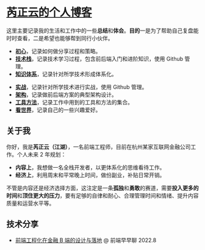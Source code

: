 # [芮正云的个人博客](https://www.ruizhengyun.cn/)

这里主要记录我的生活和工作中的一些**总结**和**体会**。**目的**一是为了帮助自己复盘能时时查看，二是希望也能够帮到同行小伙伴。

- **[初心](https://www.fullstack.ren/chuxin/)**，记录如何做分享过程和策略。
- **[技术栈](https://www.fullstack.ren/html/)**，记录技术学习过程，包含前后端入门和进阶知识，使用 Github 管理。
- **[知识体系](https://www.fullstack.ren/frontend-engineering/)**，记录针对所学技术形成体系化。
<!-- - **[实战](https://www.fullstack.ren//)**，记录针对所学技术进行实战，使用 Github 管理。 -->
- **[实战](https://www.fullstack.ren/)**，记录针对所学技术进行实战，使用 Github 管理。
- **[架构](https://www.fullstack.ren/architecture/)**，记录做前后端方案的典型架构设计。
- **[工具方法](https://www.fullstack.ren/design-patterns/)**，记录工作中用到的工具和方法的集合。
- **[看世界](https://www.fullstack.ren/world)**，记录自己的一些兴趣爱好。

## 关于我

你好，我是**芮正云（江湖）**，一名前端工程师，目前在杭州某家互联网金融公司工作。个人未来 2 年规划：

- **内容上**，我想做一名全栈开发者，以更体系化的思维看待工作。
- **经济上**，利用周末和平常晚上时间，做份副业，补贴日常开销。

不管是内容还是经济选择方面，这注定是一条**孤独**和**勇敢**的赛道，需要**投入更多的时间**和**顶住更大的压力**，要有足够的自律和耐心、合理管理时间和情绪、提升内容质量和运营水平等。

## 技术分享

- [前端工程化在金融 B 端的设计与落地](https://www.zaozao.run/video/c48/c48-3) @ 前端早早聊 2022.8
